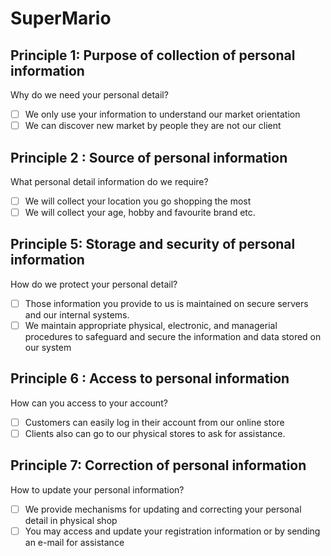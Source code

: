 # SuperMario
## Principle 1: Purpose of collection of personal information 

Why do we need your personal detail?
- [ ] We only use your information to understand our market orientation
- [ ] We can discover new market by people they are not our client

## Principle 2 : Source of personal information

What personal detail information do we require?
- [ ] We will collect your location you go shopping the most 
- [ ] We will collect your age, hobby and favourite brand etc.

## Principle 5: Storage and security of personal information

How do we protect your personal detail?
- [ ] Those  information you provide to us is maintained on secure servers and our internal systems.
- [ ] We maintain appropriate physical, electronic, and managerial procedures to safeguard and secure the information and data stored on our system

## Principle 6 : Access to personal information

How can you access to your account?
- [ ]  Customers can easily log in their account from our online store  
- [ ]  Clients also can go to our physical stores to ask for assistance.

## Principle 7: Correction of personal information

How to update your personal information?
- [ ]  We provide mechanisms for updating and correcting your personal detail in physical shop
- [ ]  You may access and update your registration information or by sending an e-mail for assistance

